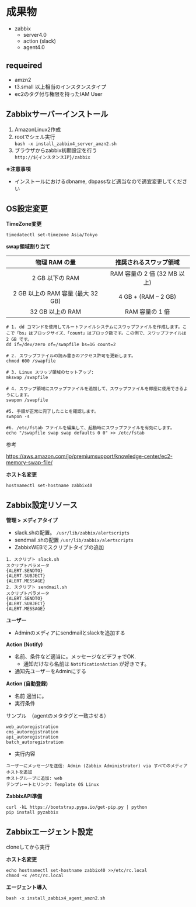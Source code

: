 # 成果物
- zabbix
  - server4.0
  - action (slack)
  - agent4.0

## requeired
- amzn2
- t3.small 以上相当のインスタンスタイプ
- ec2のタグ付与権限を持ったIAM User

## Zabbixサーバーインストール
1. AmazonLinux2作成
2. rootでシェル実行  
`bash -x install_zabbix4_server_amzn2.sh`
3. ブラウザからzabbix初期設定を行う  
`http://${インスタンスIP}/zabbix`

**※注意事項**
- インストールにおけるdbname, dbpassなど適当なので適宜変更してください


## OS設定変更
**TimeZone変更**
```
timedatectl set-timezone Asia/Tokyo
```
**swap領域割り当て**

|  物理 RAM の量 | 推奨されるスワップ領域 |
| :---: | :---: |
|  2 GB 以下の RAM | RAM 容量の 2 倍 (32 MB 以上) |
|  2 GB 以上の RAM 容量 (最大 32 GB) | 4 GB + (RAM – 2 GB) |
|  32 GB 以上の RAM | RAM 容量の 1 倍 |

```
# 1. dd コマンドを使用してルートファイルシステムにスワップファイルを作成します。ここで「bs」はブロックサイズ、「count」はブロック数です。この例で、スワップファイルは 2 GB です。
dd if=/dev/zero of=/swapfile bs=1G count=2

# 2. スワップファイルの読み書きのアクセス許可を更新します。 
chmod 600 /swapfile

# 3. Linux スワップ領域のセットアップ: 
mkswap /swapfile

# 4. スワップ領域にスワップファイルを追加して、スワップファイルを即座に使用できるようにします。 
swapon /swapfile

#5. 手順が正常に完了したことを確認します。 
swapon -s

#6. /etc/fstab ファイルを編集して、起動時にスワップファイルを有効にします。
echo "/swapfile swap swap defaults 0 0" >> /etc/fstab
```

参考

https://aws.amazon.com/jp/premiumsupport/knowledge-center/ec2-memory-swap-file/

**ホスト名変更**

```hostnamectl set-hostname zabbix40```

## Zabbix設定リソース
**管理 > メディアタイプ**
- slack.shの配置。 `/usr/lib/zabbix/alertscripts`
- sendmail.shの配置 `/usr/lib/zabbix/alertscripts`
- ZabbixWEBでスクリプトタイプの追加
```
1. スクリプト slack.sh
スクリプトパラメータ
{ALERT.SENDTO}
{ALERT.SUBJECT}
{ALERT.MESSAGE}
2. スクリプト sendmail.sh
スクリプトパラメータ
{ALERT.SENDTO}
{ALERT.SUBJECT}
{ALERT.MESSAGE}
```

**ユーザー**
- Adminのメディアにsendmailとslackを追加する

**Action (Notify)**
- 名前、条件など適当に。メッセージなどデフォでOK.
  - 通知だけなら名前は `NotificationAction` が好きです。
- 通知先ユーザーをAdminにする

**Action (自動登録)**
- 名前 
適当に。
- 実行条件

サンプル　（agentのメタタグと一致させる）

```
web_autoregistration
cms_autoregistration
api_autoregistration
batch_autoregistration
```

- 実行内容

```
ユーザーにメッセージを送信: Admin (Zabbix Administrator) via すべてのメディア
ホストを追加
ホストグループに追加: web
テンプレートとリンク: Template OS Linux
```

**ZabbixAPI準備**

```
curl -kL https://bootstrap.pypa.io/get-pip.py | python
pip install pyzabbix
```

## Zabbixエージェント設定
cloneしてから実行

**ホスト名変更**

```
echo hostnamectl set-hostname zabbix40 >>/etc/rc.local
chmod +x /etc/rc.local
```

**エージェント導入**

```bash -x install_zabbix4_agent_amzn2.sh```
